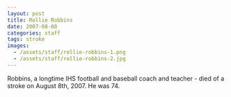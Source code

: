 ```yaml
---
layout: post
title: Rollie Robbins
date: 2007-08-08
categories: staff
tags: stroke
images:
  - /assets/staff/rollie-robbins-1.png
  - /assets/staff/rollie-robbins-2.jpg
---
```

Robbins, a longtime IHS football and baseball coach and teacher - died of a stroke on August 8th, 2007. He was 74.
